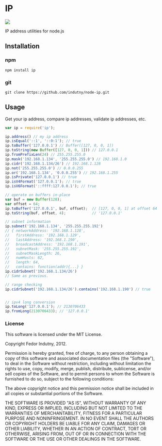 # IP  
[![](https://badge.fury.io/js/ip.svg)](https://www.npmjs.com/package/ip)  

IP address utilities for node.js

## Installation

###  npm
```shell
npm install ip
```

### git

```shell
git clone https://github.com/indutny/node-ip.git
```
  
## Usage
Get your ip address, compare ip addresses, validate ip addresses, etc.

```js
var ip = require('ip');

ip.address() // my ip address
ip.isEqual('::1', '::0:1'); // true
ip.toBuffer('127.0.0.1') // Buffer([127, 0, 0, 1])
ip.toString(new Buffer([127, 0, 0, 1])) // 127.0.0.1
ip.fromPrefixLen(24) // 255.255.255.0
ip.mask('192.168.1.134', '255.255.255.0') // 192.168.1.0
ip.cidr('192.168.1.134/26') // 192.168.1.128
ip.not('255.255.255.0') // 0.0.0.255
ip.or('192.168.1.134', '0.0.0.255') // 192.168.1.255
ip.isPrivate('127.0.0.1') // true
ip.isV4Format('127.0.0.1'); // true
ip.isV6Format('::ffff:127.0.0.1'); // true

// operate on buffers in-place
var buf = new Buffer(128);
var offset = 64;
ip.toBuffer('127.0.0.1', buf, offset);  // [127, 0, 0, 1] at offset 64
ip.toString(buf, offset, 4);            // '127.0.0.1'

// subnet information
ip.subnet('192.168.1.134', '255.255.255.192')
// { networkAddress: '192.168.1.128',
//   firstAddress: '192.168.1.129',
//   lastAddress: '192.168.1.190',
//   broadcastAddress: '192.168.1.191',
//   subnetMask: '255.255.255.192',
//   subnetMaskLength: 26,
//   numHosts: 62,
//   length: 64,
//   contains: function(addr){...} }
ip.cidrSubnet('192.168.1.134/26')
// Same as previous.

// range checking
ip.cidrSubnet('192.168.1.134/26').contains('192.168.1.190') // true


// ipv4 long conversion
ip.toLong('127.0.0.1'); // 2130706433
ip.fromLong(2130706433); // '127.0.0.1'
```

### License

This software is licensed under the MIT License.

Copyright Fedor Indutny, 2012.

Permission is hereby granted, free of charge, to any person obtaining a
copy of this software and associated documentation files (the
"Software"), to deal in the Software without restriction, including
without limitation the rights to use, copy, modify, merge, publish,
distribute, sublicense, and/or sell copies of the Software, and to permit
persons to whom the Software is furnished to do so, subject to the
following conditions:

The above copyright notice and this permission notice shall be included
in all copies or substantial portions of the Software.

THE SOFTWARE IS PROVIDED "AS IS", WITHOUT WARRANTY OF ANY KIND, EXPRESS
OR IMPLIED, INCLUDING BUT NOT LIMITED TO THE WARRANTIES OF
MERCHANTABILITY, FITNESS FOR A PARTICULAR PURPOSE AND NONINFRINGEMENT. IN
NO EVENT SHALL THE AUTHORS OR COPYRIGHT HOLDERS BE LIABLE FOR ANY CLAIM,
DAMAGES OR OTHER LIABILITY, WHETHER IN AN ACTION OF CONTRACT, TORT OR
OTHERWISE, ARISING FROM, OUT OF OR IN CONNECTION WITH THE SOFTWARE OR THE
USE OR OTHER DEALINGS IN THE SOFTWARE.

